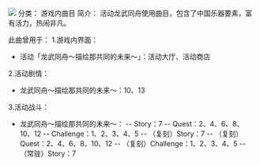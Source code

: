 ![](//static.kivo.wiki/images/music/cover/99UxgZo9JPchgKExZ3vJOvAuKr47aUOq.png)
分类： 游戏内曲目
简介：
活动龙武同舟使用曲目，包含了中国乐器要素，富有活力，热闹非凡。

此曲曾用于：
1.游戏内界面：
 - 活动「龙武同舟～描绘那共同的未来～」：活动大厅、活动商店

2.活动剧情：
 - 龙武同舟～描绘那共同的未来～：10、13

3.活动战斗：
 - 龙武同舟～描绘那共同的未来～：
 -- Story：7
 -- Quest：2、4、6、8、10、12
 -- Challenge：1、2、3、4、5
 -- （复刻）Story：7
 -- （复刻）Quest：2、4、6、8、10、12
 -- （复刻）Challenge：1、2、3、4、5
 -- （常驻）Story：7

